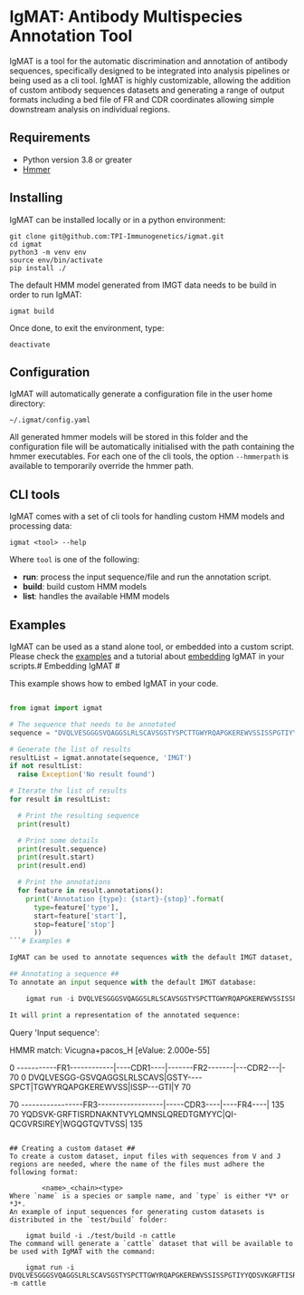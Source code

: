 # IgMAT: Antibody Multispecies Annotation Tool

IgMAT is a tool for the automatic discrimination and annotation of antibody sequences, specifically designed to be integrated into analysis pipelines or being used as a cli tool. IgMAT is highly customizable, allowing the addition of custom antibody sequences datasets and generating a range of output formats including a bed file of FR and CDR coordinates allowing simple downstream analysis on individual regions.

## Requirements ##
* Python version 3.8 or greater
* [Hmmer](http://hmmer.org/download.html)

## Installing ##
IgMAT can be installed locally or in a python environment: 

    git clone git@github.com:TPI-Immunogenetics/igmat.git
    cd igmat
    python3 -m venv env
    source env/bin/activate
    pip install ./

The default HMM model generated from IMGT data needs to be build in order to run IgMAT:

    igmat build

Once done, to exit the environment, type:

    deactivate
## Configuration ##
IgMAT will automatically generate a configuration file in the user home directory: 

    ~/.igmat/config.yaml

All generated hmmer models will be stored in this folder and the configuration file will be automatically initialised with the path containing the hmmer executables. For each one of the cli tools, the option `--hmmerpath` is available to temporarily override the hmmer path.

## CLI tools ##
IgMAT comes with a set of cli tools for handling custom HMM models and processing data:

    igmat <tool> --help

Where `tool` is one of the following:
 
 - **run**: process the input sequence/file and run the annotation script.
 - **build**: build custom HMM models 
 - **list**: handles the available HMM models

## Examples ##
IgMAT can be used as a stand alone tool, or embedded into a custom script. Please check the [examples](/docs/examples.md) and a tutorial about [embedding](/docs/embedding.md) IgMAT in your scripts.# Embedding IgMAT #

This example shows how to embed IgMAT in your code. 

```python

from igmat import igmat

# The sequence that needs to be annotated
sequence = "DVQLVESGGGSVQAGGSLRLSCAVSGSTYSPCTTGWYRQAPGKEREWVSSISSPGTIYYQDSVKGRFTISRDNAKNTVYLQMNSLQREDTGMYYCQIQCGVRSIREYWGQGTQVTVSSHHHHHH"

# Generate the list of results
resultList = igmat.annotate(sequence, 'IMGT')
if not resultList:
  raise Exception('No result found')

# Iterate the list of results
for result in resultList:

  # Print the resulting sequence
  print(result)

  # Print some details
  print(result.sequence)
  print(result.start)
  print(result.end)

  # Print the annotations
  for feature in result.annotations():
    print('Annotation {type}: {start}-{stop}'.format(
      type=feature['type'],
      start=feature['start'],
      stop=feature['stop']
      ))
```# Examples #

IgMAT can be used to annotate sequences with the default IMGT dataset, or specific datasets can be created:

## Annotating a sequence ##
To annotate an input sequence with the default IMGT database:

	igmat run -i DVQLVESGGGSVQAGGSLRLSCAVSGSTYSPCTTGWYRQAPGKEREWVSSISSPGTIYYQDSVKGRFTISRDNAKNTVYLQMNSLQREDTGMYYCQIQCGVRSIREYWGQGTQVTVSSHHHHHH -v

It will print a representation of the annotated sequence:

```
Query 'Input sequence':

 HMMR match: Vicugna+pacos_H [eValue: 2.000e-55]

   0 -----------FR1------------|----CDR1----|-------FR2-------|---CDR2---|-  70
   0 DVQLVESGG-GSVQAGGSLRLSCAVS|GSTY----SPCT|TGWYRQAPGKEREWVSS|ISSP---GTI|Y  70

  70 -----------------FR3------------------|-----CDR3----|----FR4----| 135
  70 YQDSVK-GRFTISRDNAKNTVYLQMNSLQREDTGMYYC|QI-QCGVRSIREY|WGQGTQVTVSS| 135
```

## Creating a custom dataset ##
To create a custom dataset, input files with sequences from V and J regions are needed, where the name of the files must adhere the following format: 
	
		<name>_<chain><type>
Where `name` is a species or sample name, and `type` is either *V* or *J*.
An example of input sequences for generating custom datasets is distributed in the `test/build` folder:

	igmat build -i ./test/build -n cattle
The command will generate a `cattle` dataset that will be available to be used with IgMAT with the command:
	
	igmat run -i DVQLVESGGGSVQAGGSLRLSCAVSGSTYSPCTTGWYRQAPGKEREWVSSISSPGTIYYQDSVKGRFTISRDNAKNTVYLQMNSLQREDTGMYYCQIQCGVRSIREYWGQGTQVTVSSHHHHHH -m cattle